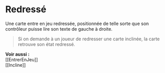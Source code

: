 # Redressé
Une carte entre en jeu redressée, positionnée de telle sorte que son contrôleur puisse lire son texte de gauche à droite. 
>Si on demande à un joueur de redresser une carte inclinée, la carte retrouve son état redressé. 

**Voir aussi :**  
[[EntrerEnJeu]]  
[[Incline]]
